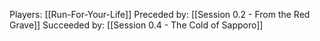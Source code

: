 Players: [[Run-For-Your-Life]]
Preceded by: [[Session 0.2 - From the Red Grave]]
Succeeded by: [[Session 0.4 - The Cold of Sapporo]]